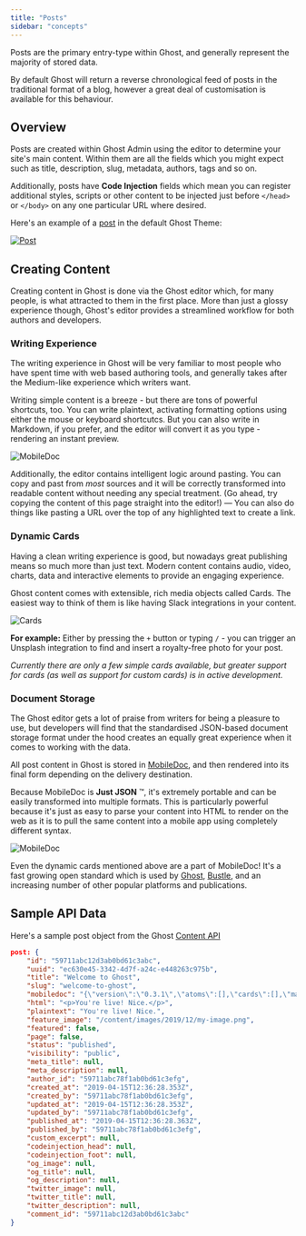 ```yaml
---
title: "Posts"
sidebar: "concepts"
---
```


Posts are the primary entry-type within Ghost, and generally represent the majority of stored data.

By default Ghost will return a reverse chronological feed of posts in the traditional format of a blog, however a great deal of customisation is available for this behaviour.


## Overview

Posts are created within Ghost Admin using the editor to determine your site's main content. Within them are all the fields which you might expect such as title, description, slug, metadata, authors, tags and so on.

Additionally, posts have **Code Injection** fields which mean you can register additional styles, scripts or other content to be injected just before `</head>` or `</body>` on any one particular URL where desired.


Here's an example of a [post](https://demo.ghost.io/welcome/) in the default Ghost Theme:

[![Post](/images/concepts/post.jpg)](https://demo.ghost.io/welcome/)


## Creating Content

Creating content in Ghost is done via the Ghost editor which, for many people, is what attracted to them in the first place. More than just a glossy experience though, Ghost's editor provides a streamlined workflow for both authors and developers.

### Writing Experience

The writing experience in Ghost will be very familiar to most people who have spent time with web based authoring tools, and generally takes after the Medium-like experience which writers want.

Writing simple content is a breeze - but there are tons of powerful shortcuts, too. You can write plaintext, activating formatting options using either the mouse or keyboard shortcutcs. But you can also write in Markdown, if you prefer, and the editor will convert it as you type - rendering an instant preview.

![MobileDoc](/images/concepts/editor.png)

Additionally, the editor contains intelligent logic around pasting. You can copy and past from _most_ sources and it will be correctly transformed into readable content without needing any special treatment. (Go ahead, try copying the content of this page straight into the editor!) — You can also do things like pasting a URL over the top of any highlighted text to create a link.

### Dynamic Cards

Having a clean writing experience is good, but nowadays great publishing means so much more than just text. Modern content contains audio, video, charts, data and interactive elements to provide an engaging experience.

Ghost content comes with extensible, rich media objects called Cards. The easiest way to think of them is like having Slack integrations in your content.

![Cards](/images/concepts/cards.png)

**For example:** Either by pressing the `+` button or typing `/` - you can trigger an Unsplash integration to find and insert a royalty-free photo for your post.

_Currently there are only a few simple cards available, but greater support for cards (as well as support for custom cards) is in active development._

### Document Storage

The Ghost editor gets a lot of praise from writers for being a pleasure to use, but developers will find that the standardised JSON-based document storage format under the hood creates an equally great experience when it comes to working with the data.

All post content in Ghost is stored in [MobileDoc](https://github.com/bustle/mobiledoc-kit/blob/master/MOBILEDOC.md), and then rendered into its final form depending on the delivery destination.

Because MobileDoc is **Just JSON** ™️, it's extremely portable and can be easily transformed into multiple formats. This is particularly powerful because it's just as easy to parse your content into HTML to render on the web as it is to pull the same content into a mobile app using completely different syntax.

![MobileDoc](/images/concepts/mobiledoc.png)

Even the dynamic cards mentioned above are a part of MobileDoc! It's a fast growing open standard which is used by [Ghost](https://ghost.org), [Bustle](https://bustle.com), and an increasing number of other popular platforms and publications.


## Sample API Data

Here's a sample post object from the Ghost [Content API](/api/content/)

```JSON
post: {
    "id": "59711abc12d3ab0bd61c3abc",
    "uuid": "ec630e45-3342-4d7f-a24c-e448263c975b",
    "title": "Welcome to Ghost",
    "slug": "welcome-to-ghost",
    "mobiledoc": "{\"version\":\"0.3.1\",\"atoms\":[],\"cards\":[],\"markups\":[],\"sections\":[[1,\"p\",[[0,[],0,\"You're live, nice!\"]]]]}",
    "html": "<p>You're live! Nice.</p>",
    "plaintext": "You're live! Nice.",
    "feature_image": "/content/images/2019/12/my-image.png",
    "featured": false,
    "page": false,
    "status": "published",
    "visibility": "public",
    "meta_title": null,
    "meta_description": null,
    "author_id": "59711abc78f1ab0bd61c3efg",
    "created_at": "2019-04-15T12:36:28.353Z",
    "created_by": "59711abc78f1ab0bd61c3efg",
    "updated_at": "2019-04-15T12:36:28.353Z",
    "updated_by": "59711abc78f1ab0bd61c3efg",
    "published_at": "2019-04-15T12:36:28.363Z",
    "published_by": "59711abc78f1ab0bd61c3efg",
    "custom_excerpt": null,
    "codeinjection_head": null,
    "codeinjection_foot": null,
    "og_image": null,
    "og_title": null,
    "og_description": null,
    "twitter_image": null,
    "twitter_title": null,
    "twitter_description": null,
    "comment_id": "59711abc12d3ab0bd61c3abc"
}
```
